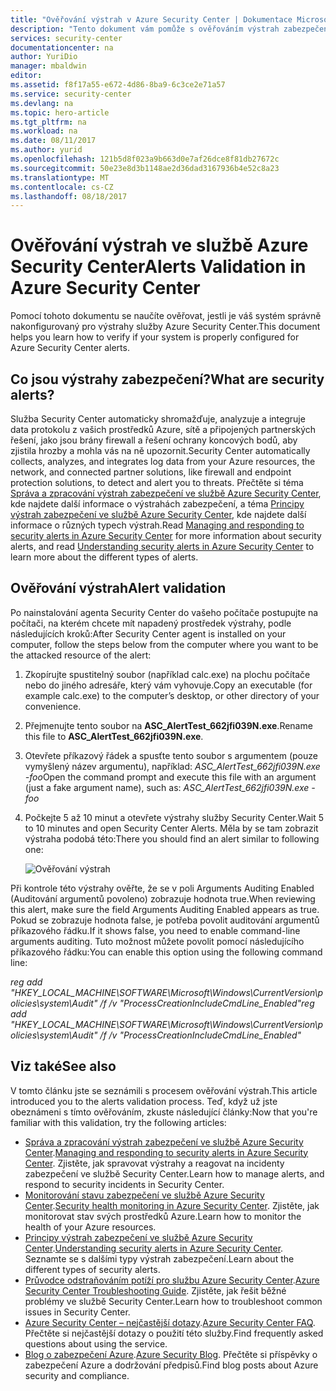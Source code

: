 ```yaml
---
title: "Ověřování výstrah v Azure Security Center | Dokumentace Microsoftu"
description: "Tento dokument vám pomůže s ověřováním výstrah zabezpečení ve službě Azure Security Center."
services: security-center
documentationcenter: na
author: YuriDio
manager: mbaldwin
editor: 
ms.assetid: f8f17a55-e672-4d86-8ba9-6c3ce2e71a57
ms.service: security-center
ms.devlang: na
ms.topic: hero-article
ms.tgt_pltfrm: na
ms.workload: na
ms.date: 08/11/2017
ms.author: yurid
ms.openlocfilehash: 121b5d8f023a9b663d0e7af26dce8f81db27672c
ms.sourcegitcommit: 50e23e8d3b1148ae2d36dad3167936b4e52c8a23
ms.translationtype: MT
ms.contentlocale: cs-CZ
ms.lasthandoff: 08/18/2017
---
```

# <a name="alerts-validation-in-azure-security-center"></a><span data-ttu-id="c589f-103">Ověřování výstrah ve službě Azure Security Center</span><span class="sxs-lookup"><span data-stu-id="c589f-103">Alerts Validation in Azure Security Center</span></span>
<span data-ttu-id="c589f-104">Pomocí tohoto dokumentu se naučíte ověřovat, jestli je váš systém správně nakonfigurovaný pro výstrahy služby Azure Security Center.</span><span class="sxs-lookup"><span data-stu-id="c589f-104">This document helps you learn how to verify if your system is properly configured for Azure Security Center alerts.</span></span>

## <a name="what-are-security-alerts"></a><span data-ttu-id="c589f-105">Co jsou výstrahy zabezpečení?</span><span class="sxs-lookup"><span data-stu-id="c589f-105">What are security alerts?</span></span>
<span data-ttu-id="c589f-106">Služba Security Center automaticky shromažďuje, analyzuje a integruje data protokolu z vašich prostředků Azure, sítě a připojených partnerských řešení, jako jsou brány firewall a řešení ochrany koncových bodů, aby zjistila hrozby a mohla vás na ně upozornit.</span><span class="sxs-lookup"><span data-stu-id="c589f-106">Security Center automatically collects, analyzes, and integrates log data from your Azure resources, the network, and connected partner solutions, like firewall and endpoint protection solutions, to detect and alert you to threats.</span></span> <span data-ttu-id="c589f-107">Přečtěte si téma [Správa a zpracování výstrah zabezpečení ve službě Azure Security Center](https://docs.microsoft.com/azure/security-center/security-center-managing-and-responding-alerts), kde najdete další informace o výstrahách zabezpečení, a téma [Principy výstrah zabezpečení ve službě Azure Security Center](https://docs.microsoft.com/azure/security-center/security-center-alerts-type), kde najdete další informace o různých typech výstrah.</span><span class="sxs-lookup"><span data-stu-id="c589f-107">Read [Managing and responding to security alerts in Azure Security Center](https://docs.microsoft.com/azure/security-center/security-center-managing-and-responding-alerts) for more information about security alerts, and read [Understanding security alerts in Azure Security Center](https://docs.microsoft.com/azure/security-center/security-center-alerts-type) to learn more about the different types of alerts.</span></span>

## <a name="alert-validation"></a><span data-ttu-id="c589f-108">Ověřování výstrah</span><span class="sxs-lookup"><span data-stu-id="c589f-108">Alert validation</span></span>
<span data-ttu-id="c589f-109">Po nainstalování agenta Security Center do vašeho počítače postupujte na počítači, na kterém chcete mít napadený prostředek výstrahy, podle následujících kroků:</span><span class="sxs-lookup"><span data-stu-id="c589f-109">After Security Center agent is installed on your computer, follow the steps below from the computer where you want to be the attacked resource of the alert:</span></span>

1. <span data-ttu-id="c589f-110">Zkopírujte spustitelný soubor (například calc.exe) na plochu počítače nebo do jiného adresáře, který vám vyhovuje.</span><span class="sxs-lookup"><span data-stu-id="c589f-110">Copy an executable (for example calc.exe) to the computer’s desktop, or other directory of your convenience.</span></span>
2. <span data-ttu-id="c589f-111">Přejmenujte tento soubor na **ASC_AlertTest_662jfi039N.exe**.</span><span class="sxs-lookup"><span data-stu-id="c589f-111">Rename this file to **ASC_AlertTest_662jfi039N.exe**.</span></span>
3. <span data-ttu-id="c589f-112">Otevřete příkazový řádek a spusťte tento soubor s argumentem (pouze vymyšlený název argumentu), například: *ASC_AlertTest_662jfi039N.exe -foo*</span><span class="sxs-lookup"><span data-stu-id="c589f-112">Open the command prompt and execute this file with an argument (just a fake argument name), such as: *ASC_AlertTest_662jfi039N.exe -foo*</span></span>
4. <span data-ttu-id="c589f-113">Počkejte 5 až 10 minut a otevřete výstrahy služby Security Center.</span><span class="sxs-lookup"><span data-stu-id="c589f-113">Wait 5 to 10 minutes and open Security Center Alerts.</span></span> <span data-ttu-id="c589f-114">Měla by se tam zobrazit výstraha podobá této:</span><span class="sxs-lookup"><span data-stu-id="c589f-114">There you should find an alert similar to following one:</span></span>

    ![Ověřování výstrah](./media/security-center-alert-validation/security-center-alert-validation-fig1.png)

<span data-ttu-id="c589f-116">Při kontrole této výstrahy ověřte, že se v poli Arguments Auditing Enabled (Auditování argumentů povoleno) zobrazuje hodnota true.</span><span class="sxs-lookup"><span data-stu-id="c589f-116">When reviewing this alert, make sure the field Arguments Auditing Enabled appears as true.</span></span> <span data-ttu-id="c589f-117">Pokud se zobrazuje hodnota false, je potřeba povolit auditování argumentů příkazového řádku.</span><span class="sxs-lookup"><span data-stu-id="c589f-117">If it shows false, you need to enable command-line arguments auditing.</span></span> <span data-ttu-id="c589f-118">Tuto možnost můžete povolit pomocí následujícího příkazového řádku:</span><span class="sxs-lookup"><span data-stu-id="c589f-118">You can enable this option using the following command line:</span></span>

<span data-ttu-id="c589f-119">*reg add "HKEY_LOCAL_MACHINE\SOFTWARE\Microsoft\Windows\CurrentVersion\policies\system\Audit" /f /v "ProcessCreationIncludeCmdLine_Enabled"*</span><span class="sxs-lookup"><span data-stu-id="c589f-119">*reg add "HKEY_LOCAL_MACHINE\SOFTWARE\Microsoft\Windows\CurrentVersion\policies\system\Audit" /f /v "ProcessCreationIncludeCmdLine_Enabled"*</span></span>


## <a name="see-also"></a><span data-ttu-id="c589f-120">Viz také</span><span class="sxs-lookup"><span data-stu-id="c589f-120">See also</span></span>
<span data-ttu-id="c589f-121">V tomto článku jste se seznámili s procesem ověřování výstrah.</span><span class="sxs-lookup"><span data-stu-id="c589f-121">This article introduced you to the alerts validation process.</span></span> <span data-ttu-id="c589f-122">Teď, když už jste obeznámeni s tímto ověřováním, zkuste následující články:</span><span class="sxs-lookup"><span data-stu-id="c589f-122">Now that you're familiar with this validation, try the following articles:</span></span>

* <span data-ttu-id="c589f-123">[Správa a zpracování výstrah zabezpečení ve službě Azure Security Center](https://docs.microsoft.com/azure/security-center/security-center-managing-and-responding-alerts).</span><span class="sxs-lookup"><span data-stu-id="c589f-123">[Managing and responding to security alerts in Azure Security Center](https://docs.microsoft.com/azure/security-center/security-center-managing-and-responding-alerts).</span></span> <span data-ttu-id="c589f-124">Zjistěte, jak spravovat výstrahy a reagovat na incidenty zabezpečení ve službě Security Center.</span><span class="sxs-lookup"><span data-stu-id="c589f-124">Learn how to manage alerts, and respond to security incidents in Security Center.</span></span>
* <span data-ttu-id="c589f-125">[Monitorování stavu zabezpečení ve službě Azure Security Center](security-center-monitoring.md).</span><span class="sxs-lookup"><span data-stu-id="c589f-125">[Security health monitoring in Azure Security Center](security-center-monitoring.md).</span></span> <span data-ttu-id="c589f-126">Zjistěte, jak monitorovat stav svých prostředků Azure.</span><span class="sxs-lookup"><span data-stu-id="c589f-126">Learn how to monitor the health of your Azure resources.</span></span>
* <span data-ttu-id="c589f-127">[Principy výstrah zabezpečení ve službě Azure Security Center](https://docs.microsoft.com/azure/security-center/security-center-alerts-type).</span><span class="sxs-lookup"><span data-stu-id="c589f-127">[Understanding security alerts in Azure Security Center](https://docs.microsoft.com/azure/security-center/security-center-alerts-type).</span></span> <span data-ttu-id="c589f-128">Seznamte se s dalšími typy výstrah zabezpečení.</span><span class="sxs-lookup"><span data-stu-id="c589f-128">Learn about the different types of security alerts.</span></span>
* <span data-ttu-id="c589f-129">[Průvodce odstraňováním potíží pro službu Azure Security Center](https://docs.microsoft.com/azure/security-center/security-center-troubleshooting-guide).</span><span class="sxs-lookup"><span data-stu-id="c589f-129">[Azure Security Center Troubleshooting Guide](https://docs.microsoft.com/azure/security-center/security-center-troubleshooting-guide).</span></span> <span data-ttu-id="c589f-130">Zjistěte, jak řešit běžné problémy ve službě Security Center.</span><span class="sxs-lookup"><span data-stu-id="c589f-130">Learn how to troubleshoot common issues in Security Center.</span></span> 
* <span data-ttu-id="c589f-131">[Azure Security Center – nejčastější dotazy](security-center-faq.md).</span><span class="sxs-lookup"><span data-stu-id="c589f-131">[Azure Security Center FAQ](security-center-faq.md).</span></span> <span data-ttu-id="c589f-132">Přečtěte si nejčastější dotazy o použití této služby.</span><span class="sxs-lookup"><span data-stu-id="c589f-132">Find frequently asked questions about using the service.</span></span>
* <span data-ttu-id="c589f-133">[Blog o zabezpečení Azure](http://blogs.msdn.com/b/azuresecurity/).</span><span class="sxs-lookup"><span data-stu-id="c589f-133">[Azure Security Blog](http://blogs.msdn.com/b/azuresecurity/).</span></span> <span data-ttu-id="c589f-134">Přečtěte si příspěvky o zabezpečení Azure a dodržování předpisů.</span><span class="sxs-lookup"><span data-stu-id="c589f-134">Find blog posts about Azure security and compliance.</span></span>

